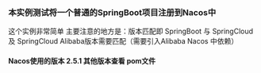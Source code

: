 ### 本实例测试将一个普通的SpringBoot项目注册到Nacos中
这个实例非常简单 主要注意的地方是：版本匹配即 SpringBoot 与 SpringCloud 及 SpringCloud Alibaba版本需要匹配（需要引入Alibaba Nacos 中依赖）

#### Nacos使用的版本 2.5.1   其他版本查看 pom文件


